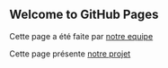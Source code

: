 ## Welcome to GitHub Pages

Cette page a été faite par [notre equipe]( https://matau1405.github.io/tuto-heberge-site/p-equipe.component.html)

Cette page présente  [notre projet](https://matau1405.github.io/tuto-heberge-site/p-projet.component.html)
